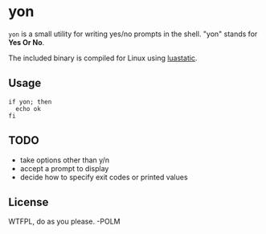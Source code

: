 # yon

`yon` is a small utility for writing yes/no prompts in the shell. "yon" stands for **Yes Or No**. 

The included binary is compiled for Linux using [luastatic](https://github.com/ers35/luastatic).

## Usage

    if yon; then
      echo ok
    fi

## TODO

- take options other than y/n
- accept a prompt to display
- decide how to specify exit codes or printed values

## License

WTFPL, do as you please. -POLM
